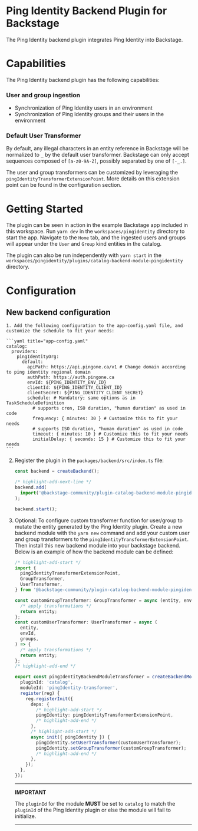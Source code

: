 # Ping Identity Backend Plugin for Backstage

The Ping Identity backend plugin integrates Ping Identity into Backstage.

# Capabilities

The Ping Identity backend plugin has the following capabilities:

### User and group ingestion

- Synchronization of Ping Identity users in an environment
- Synchronization of Ping Identity groups and their users in the environment

### Default User Transformer

By default, any illegal characters in an entity reference in Backstage will be normalized to `_` by the default user transformer. Backstage can only accept sequences composed of `[a-z0-9A-Z]`, possibly separated by one of `[-_.]`.

The user and group transformers can be customized by leveraging the `pingIdentityTransformerExtensionPoint`. More details on this extension point can be found in the configuration section.

# Getting Started

The plugin can be seen in action in the example Backstage app included in this workspace. Run `yarn dev` in the `workspaces/pingidentity` directory to start the app. Navigate to the `Home` tab, and the ingested users and groups will appear under the `User` and `Group` kind entities in the catalog.

The plugin can also be run independently with `yarn start` in the `workspaces/pingidentity/plugins/catalog-backend-module-pingidentity` directory.

# Configuration

## New backend configuration

    1. Add the following configuration to the app-config.yaml file, and customize the schedule to fit your needs:

    ```yaml title="app-config.yaml"
    catalog:
      providers:
        pingIdentityOrg:
          default:
            apiPath: https://api.pingone.ca/v1 # Change domain according to ping identity regional domain
            authPath: https://auth.pingone.ca
            envId: ${PING_IDENTITY_ENV_ID}
            clientId: ${PING_IDENTITY_CLIENT_ID}
            clientSecret: ${PING_IDENTITY_CLIENT_SECRET}
            schedule: # Mandatory; same options as in TaskScheduleDefinition
              # supports cron, ISO duration, "human duration" as used in code
              frequency: { minutes: 30 } # Customize this to fit your needs
              # supports ISO duration, "human duration" as used in code
              timeout: { minutes: 10 } # Customize this to fit your needs
              initialDelay: { seconds: 15 } # Customize this to fit your needs
    ```

2. Register the plugin in the `packages/backend/src/index.ts` file:

   ```ts title="packages/backend/src/index.ts"
   const backend = createBackend();

   /* highlight-add-next-line */
   backend.add(
     import('@backstage-community/plugin-catalog-backend-module-pingidentity'),
   );

   backend.start();
   ```

3. Optional: To configure custom transformer function for user/group to mutate the entity generated by the Ping Identity plugin. Create a new backend module with the `yarn new` command and add your custom user and group transformers to the `pingIdentityTransformerExtensionPoint`. Then install this new backend module into your backstage backend. Below is an example of how the backend module can be defined:

   ```ts title="plugins/<module-name>/src/module.ts"
   /* highlight-add-start */
   import {
     pingIdentityTransformerExtensionPoint,
     GroupTransformer,
     UserTransformer,
   } from '@backstage-community/plugin-catalog-backend-module-pingidentity';

   const customGroupTransformer: GroupTransformer = async (entity, envId) => {
     /* apply transformations */
     return entity;
   };
   const customUserTransformer: UserTransformer = async (
     entity,
     envId,
     groups,
   ) => {
     /* apply transformations */
     return entity;
   };
   /* highlight-add-end */

   export const pingIdentityBackendModuleTransformer = createBackendModule({
     pluginId: 'catalog',
     moduleId: 'pingIdentity-transformer',
     register(reg) {
       reg.registerInit({
         deps: {
           /* highlight-add-start */
           pingIdentity: pingIdentityTransformerExtensionPoint,
           /* highlight-add-end */
         },
         /* highlight-add-start */
         async init({ pingIdentity }) {
           pingIdentity.setUserTransformer(customUserTransformer);
           pingIdentity.setGroupTransformer(customGroupTransformer);
           /* highlight-add-end */
         },
       });
     },
   });
   ```

   ***

   **IMPORTANT**

   The `pluginId` for the module **MUST** be set to `catalog` to match the `pluginId` of the Ping Identity plugin or else the module will fail to initialize.

   ***
